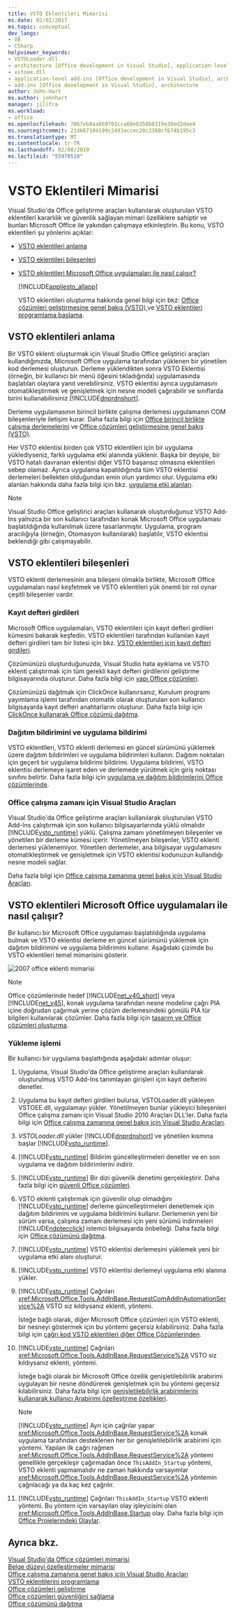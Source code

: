 ```yaml
---
title: VSTO Eklentileri Mimarisi
ms.date: 02/02/2017
ms.topic: conceptual
dev_langs:
- VB
- CSharp
helpviewer_keywords:
- VSTOLoader.dll
- architecture [Office development in Visual Studio], application-level add-ins
- vstoee.dll
- application-level add-ins [Office development in Visual Studio], architecture
- add-ins [Office development in Visual Studio], architecture
author: John-Hart
ms.author: johnhart
manager: jillfra
ms.workload:
- office
ms.openlocfilehash: 7067eb8aa869701cca68eb358b0319e38ed2dae4
ms.sourcegitcommit: 21d667104199c2493accec20c2388cf674b195c3
ms.translationtype: MT
ms.contentlocale: tr-TR
ms.lasthandoff: 02/08/2019
ms.locfileid: "55970510"
---
```

# <a name="architecture-of-vsto-add-ins"></a>VSTO Eklentileri Mimarisi
  Visual Studio'da Office geliştirme araçları kullanılarak oluşturulan VSTO eklentileri kararlılık ve güvenlik sağlayan mimari özelliklere sahiptir ve bunları Microsoft Office ile yakından çalışmaya etkinleştirin. Bu konu, VSTO eklentileri şu yönlerini açıklar:  
  
- [VSTO eklentileri anlama](#UnderstandingAddIns)  
  
- [VSTO eklentileri bileşenleri](#AddinComponents)  
  
- [VSTO eklentileri Microsoft Office uygulamaları ile nasıl çalışır?](#HowAddinsWork)  
  
  [!INCLUDE[appliesto_allapp](../vsto/includes/appliesto-allapp-md.md)]  
  
  VSTO eklentileri oluşturma hakkında genel bilgi için bkz: [Office çözümleri geliştirmesine genel bakış &#40;VSTO&#41; ](../vsto/office-solutions-development-overview-vsto.md) ve [VSTO eklentileri programlama başlama](../vsto/getting-started-programming-vsto-add-ins.md).  
  
##  <a name="UnderstandingAddIns"></a> VSTO eklentileri anlama  
 Bir VSTO eklenti oluşturmak için Visual Studio Office geliştirici araçları kullandığınızda, Microsoft Office uygulama tarafından yüklenen bir yönetilen kod derlemesi oluşturun. Derleme yüklendikten sonra VSTO Eklentisi (örneğin, bir kullanıcı bir menü öğesini tıkladığında) uygulamasında başlatılan olaylara yanıt verebilirsiniz. VSTO eklentisi ayrıca uygulamasını otomatikleştirmek ve genişletmek için nesne modeli çağırabilir ve sınıflarda birini kullanabilirsiniz [!INCLUDE[dnprdnshort](../sharepoint/includes/dnprdnshort-md.md)].  
  
 Derleme uygulamasının birincil birlikte çalışma derlemesi uygulamanın COM bileşenleriyle iletişim kurar. Daha fazla bilgi için [Office birincil birlikte çalışma derlemelerini](../vsto/office-primary-interop-assemblies.md) ve [Office çözümleri geliştirmesine genel bakış &#40;VSTO&#41;](../vsto/office-solutions-development-overview-vsto.md).  
  
 Her VSTO eklentisi birden çok VSTO eklentileri için bir uygulama yüklediyseniz, farklı uygulama etki alanında yüklenir. Başka bir deyişle, bir VSTO hatalı davranan eklentisi diğer VSTO başarısız olmasına eklentileri sebep olamaz. Ayrıca uygulama kapatıldığında tüm VSTO eklentisi derlemeleri bellekten olduğundan emin olun yardımcı olur. Uygulama etki alanları hakkında daha fazla bilgi için bkz. [uygulama etki alanları](/dotnet/framework/app-domains/application-domains).  
  
> [!NOTE]  
>  Visual Studio Office geliştirici araçları kullanarak oluşturduğunuz VSTO Add-Ins yalnızca bir son kullanıcı tarafından konak Microsoft Office uygulaması başlatıldığında kullanılmak üzere tasarlanmıştır. Uygulama, program aracılığıyla (örneğin, Otomasyon kullanılarak) başlatılır, VSTO eklentisi beklendiği gibi çalışmayabilir.  
  
##  <a name="AddinComponents"></a> VSTO eklentileri bileşenleri  
 VSTO eklenti derlemesinin ana bileşeni olmakla birlikte, Microsoft Office uygulamaları nasıl keşfetmek ve VSTO eklentileri yük önemli bir rol oynar çeşitli bileşenler vardır.  
  
### <a name="registry-entries"></a>Kayıt defteri girdileri  
 Microsoft Office uygulamaları, VSTO eklentileri için kayıt defteri girdileri kümesini bakarak keşfedin. VSTO eklentileri tarafından kullanılan kayıt defteri girdileri tam bir listesi için bkz. [VSTO eklentileri için kayıt defteri girdileri](../vsto/registry-entries-for-vsto-add-ins.md).  
  
 Çözümünüzü oluşturduğunuzda, Visual Studio hata ayıklama ve VSTO eklenti çalıştırmak için tüm gerekli kayıt defteri girdilerini geliştirme bilgisayarında oluşturur. Daha fazla bilgi için [yapı Office çözümleri](../vsto/building-office-solutions.md).  
  
 Çözümünüzü dağıtmak için ClickOnce kullanırsanız, Kurulum programı yayımlama işlemi tarafından otomatik olarak oluşturulan son kullanıcı bilgisayarda kayıt defteri anahtarlarını oluşturur. Daha fazla bilgi için [ClickOnce kullanarak Office çözümü dağıtma](../vsto/deploying-an-office-solution-by-using-clickonce.md).  
  
### <a name="deployment-manifest-and-application-manifest"></a>Dağıtım bildirimini ve uygulama bildirimi  
 VSTO eklentileri, VSTO eklenti derlemesi en güncel sürümünü yüklemek üzere dağıtım bildirimleri ve uygulama bildirimleri kullanın. Dağıtım noktaları için geçerli bir uygulama bildirimi bildirimi. Uygulama bildirimi, VSTO eklentisi derlemeye işaret eden ve derlemede yürütmek için giriş noktası sınıfını belirtir. Daha fazla bilgi için [uygulama ve dağıtım bildirimlerini Office çözümlerinde](../vsto/application-and-deployment-manifests-in-office-solutions.md).  
  
### <a name="visual-studio-tools-for-office-runtime"></a>Office çalışma zamanı için Visual Studio Araçları  
 Visual Studio'da Office geliştirme araçları kullanılarak oluşturulan VSTO Add-Ins çalıştırmak için son kullanıcı bilgisayarlarında yüklü olmalıdır [!INCLUDE[vsto_runtime](../vsto/includes/vsto-runtime-md.md)] yüklü. Çalışma zamanı yönetilmeyen bileşenler ve yönetilen bir derleme kümesi içerir. Yönetilmeyen bileşenler, VSTO eklenti derlemesi yüklenemiyor. Yönetilen derlemeler, ana bilgisayar uygulamasını otomatikleştirmek ve genişletmek için VSTO eklentisi kodunuzun kullandığı nesne modeli sağlar.  
  
 Daha fazla bilgi için [Office çalışma zamanına genel bakış için Visual Studio Araçları](../vsto/visual-studio-tools-for-office-runtime-overview.md).  
  
##  <a name="HowAddinsWork"></a> VSTO eklentileri Microsoft Office uygulamaları ile nasıl çalışır?  
 Bir kullanıcı bir Microsoft Office uygulaması başlatıldığında uygulama bulmak ve VSTO eklentisi derleme en güncel sürümünü yüklemek için dağıtım bildirimini ve uygulama bildirimini kullanır. Aşağıdaki çizimde bu VSTO eklentileri temel mimarisini gösterir.  
  
 ![2007 office eklenti mimarisi](../vsto/media/office07addin.png "2007 Office eklenti mimarisi")  
  
> [!NOTE]  
>  Office çözümlerinde hedef [!INCLUDE[net_v40_short](../sharepoint/includes/net-v40-short-md.md)] veya [!INCLUDE[net_v45](../vsto/includes/net-v45-md.md)], konak uygulama tarafından nesne modeline çağrı PIA içine doğrudan çağırmak yerine çözüm derlemesindeki gömülü PIA tür bilgileri kullanılarak çözümler. Daha fazla bilgi için [tasarım ve Office çözümleri oluşturma](../vsto/designing-and-creating-office-solutions.md).  
  
### <a name="loading-process"></a>Yükleme işlemi  
 Bir kullanıcı bir uygulama başlattığında aşağıdaki adımlar oluşur:  
  
1.  Uygulama, Visual Studio'da Office geliştirme araçları kullanılarak oluşturulmuş VSTO Add-Ins tanımlayan girişleri için kayıt defterini denetler.  
  
2.  Uygulama bu kayıt defteri girdileri bulursa, VSTOLoader.dll yükleyen VSTOEE.dll, uygulamayı yükler. Yönetilmeyen bunlar yükleyici bileşenleri Office çalışma zamanı için Visual Studio 2010 Araçları DLL'ler. Daha fazla bilgi için [Office çalışma zamanına genel bakış için Visual Studio Araçları](../vsto/visual-studio-tools-for-office-runtime-overview.md).  
  
3.  *VSTOLoader.dll* yükler [!INCLUDE[dnprdnshort](../sharepoint/includes/dnprdnshort-md.md)] ve yönetilen kısmına başlar [!INCLUDE[vsto_runtime](../vsto/includes/vsto-runtime-md.md)].  
  
4.  [!INCLUDE[vsto_runtime](../vsto/includes/vsto-runtime-md.md)] Bildirim güncelleştirmeleri denetler ve en son uygulama ve dağıtım bildirimlerini indirir.  
  
5.  [!INCLUDE[vsto_runtime](../vsto/includes/vsto-runtime-md.md)] Bir dizi güvenlik denetimi gerçekleştirir. Daha fazla bilgi için [güvenli Office çözümleri](../vsto/securing-office-solutions.md).  
  
6.  VSTO eklenti çalıştırmak için güvenilir olup olmadığını [!INCLUDE[vsto_runtime](../vsto/includes/vsto-runtime-md.md)] derleme güncelleştirmeleri denetlemek için dağıtım bildirimini ve uygulama bildirimini kullanır. Derlemenin yeni bir sürüm varsa, çalışma zamanı derlemesi için yeni sürümü indirmeleri [!INCLUDE[ndptecclick](../vsto/includes/ndptecclick-md.md)] istemci bilgisayarda önbelleği. Daha fazla bilgi için [Office çözümünü dağıtma](../vsto/deploying-an-office-solution.md).  
  
7.  [!INCLUDE[vsto_runtime](../vsto/includes/vsto-runtime-md.md)] VSTO eklentisi derlemesini yüklemek yeni bir uygulama etki alanı oluşturur.  
  
8.  [!INCLUDE[vsto_runtime](../vsto/includes/vsto-runtime-md.md)] VSTO eklentisi derlemeyi uygulama etki alanına yükler.  
  
9. [!INCLUDE[vsto_runtime](../vsto/includes/vsto-runtime-md.md)] Çağrıları <xref:Microsoft.Office.Tools.AddInBase.RequestComAddInAutomationService%2A> VSTO siz kıldıysanız eklenti, yöntemi.  
  
     İsteğe bağlı olarak, diğer Microsoft Office çözümleri için VSTO eklenti, bir nesneyi göstermek için bu yöntemi geçersiz kılabilirsiniz. Daha fazla bilgi için [çağrı kod VSTO eklentileri diğer Office Çözümlerinden](../vsto/calling-code-in-vsto-add-ins-from-other-office-solutions.md).  
  
10. [!INCLUDE[vsto_runtime](../vsto/includes/vsto-runtime-md.md)] Çağrıları <xref:Microsoft.Office.Tools.AddInBase.RequestService%2A> VSTO siz kıldıysanız eklenti, yöntemi.  
  
     İsteğe bağlı olarak bir Microsoft Office özellik genişletilebilirlik arabirimi uygulayan bir nesne döndürerek genişletmek için bu yöntemi geçersiz kılabilirsiniz. Daha fazla bilgi için [genişletilebilirlik arabirimlerini kullanarak kullanıcı Arabirimi özelleştirme özellikleri](../vsto/customizing-ui-features-by-using-extensibility-interfaces.md).  
  
    > [!NOTE]  
    >  [!INCLUDE[vsto_runtime](../vsto/includes/vsto-runtime-md.md)] Ayrı için çağrılar yapar <xref:Microsoft.Office.Tools.AddInBase.RequestService%2A> konak uygulama tarafından desteklenen her bir genişletilebilirlik arabirimi için yöntemi. Yapılan ilk çağrı rağmen <xref:Microsoft.Office.Tools.AddInBase.RequestService%2A> yöntemi genellikle gerçekleşir çağırmadan önce `ThisAddIn_Startup` yöntemi, VSTO eklenti yapmamalıdır ne zaman hakkında varsayımlar <xref:Microsoft.Office.Tools.AddInBase.RequestService%2A> yöntemin çağrılacağı ya da kaç kez çağrılır.  
  
11. [!INCLUDE[vsto_runtime](../vsto/includes/vsto-runtime-md.md)] Çağrıları `ThisAddIn_Startup` VSTO eklenti yöntemi. Bu yöntem için varsayılan olay işleyicisini olan <xref:Microsoft.Office.Tools.AddInBase.Startup> olay. Daha fazla bilgi için [Office Projelerindeki Olaylar](../vsto/events-in-office-projects.md).  
  
## <a name="see-also"></a>Ayrıca bkz.  
 [Visual Studio'da Office çözümleri mimarisi](../vsto/architecture-of-office-solutions-in-visual-studio.md)   
 [Belge düzeyi özelleştirmeler mimarisi](../vsto/architecture-of-document-level-customizations.md)   
 [Office çalışma zamanına genel bakış için Visual Studio Araçları](../vsto/visual-studio-tools-for-office-runtime-overview.md)   
 [VSTO eklentilerini programlama](../vsto/programming-vsto-add-ins.md)   
 [Office çözümleri geliştirme](../vsto/developing-office-solutions.md)   
 [Office çözümleri güvenliğini sağlama](../vsto/securing-office-solutions.md)   
 [Office çözümünü dağıtma](../vsto/deploying-an-office-solution.md)  
